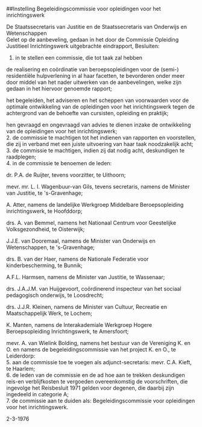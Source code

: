 <meta http-equiv='Content-Type' content='text/html; charset=utf-8' />

##Instelling Begeleidingscommissie voor opleidingen voor het inrichtingswerk

De Staatssecretaris van Justitie en de Staatssecretaris van Onderwijs en Wetenschappen  
Gelet op de aanbeveling, gedaan in het door de Commissie Opleiding Justitieel Inrichtingswerk uitgebrachte eindrapport,
Besluiten:      
1.  in te stellen een commissie, die tot taak zal hebben 

de realisering en coördinatie van beroepsopleidingen voor de (semi-) residentiële hulpverlening in al haar facetten, te bevorderen onder meer door middel van het nader uitwerken van de aanbevelingen, welke zijn gedaan in het hiervoor genoemde rapport;  

het begeleiden, het adviseren en het scheppen van voorwaarden voor de optimale ontwikkeling van de opleidingen voor het inrichtingswerk tegen de achtergrond van de behoefte van cursisten, opleiding en praktijk;  

hen gevraagd en ongevraagd van advies te dienen inzake de ontwikkeling van de opleidingen voor het inrichtingswerk;     
2.  de commissie te machtigen tot het indienen van rapporten en voorstellen, die zij in verband met een juiste uitvoering van haar taak noodzakelijk acht;   
3.  de commissie te machtigen, indien zij dat nodig acht, deskundigen te raadplegen;   
4.  in de commissie te benoemen de leden: 

dr. P.A. de Ruijter, tevens voorzitter, te Uithoorn;  

mevr. mr. L. I. Wagenbuur-van Gils, tevens secretaris, namens de Minister van Justitie, te 's-Gravenhage;  

A. Atter, namens de landelijke Werkgroep Middelbare Beroepsopleiding inrichtingswerk, te Hoofddorp;  

drs. A. van Bemmel, namens het Nationaal Centrum voor Geestelijke Volksgezondheid, te Oisterwijk;  

J.J.E. van Dooremaal, namens de Minister van Onderwijs en Wetenschappen, te 's-Gravenhage;  

drs. B. van der Haer, namens de Nationale Federatie voor kinderbescherming, te Bunnik;  

A.F.L. Harmsen, namens de Minister van Justitie, te Wassenaar;  

drs. J.A.J.M. van Huijgevoort, coördinerend inspecteur van het sociaal pedagogisch onderwijs, te Loosdrecht;  

drs. J.J.R. Kleinen, namens de Minister van Cultuur, Recreatie en Maatschappelijk Werk, te Lochem;  

K. Manten, namens de Interakademiale Werkgroep Hogere Beroepsopleiding Inrichtingswerk, te Amersfoort;  

mevr. A. van Wielink Bolding, namens het bestuur van de Vereniging K. en O. en namens de begeleidingscommissie van het project K. en O., te Leiderdorp:     
5.  aan de commissie toe te voegen als adjunct-secretaris: mevr. C.A. Kieft, te Haarlem;   
6.  de leden van de commissie en de ad hoe aan te trekken deskundigen reis-en verblijfkosten te vergoeden overeenkomstig de voorschriften, die ingevolge het Reisbesluit 1971 gelden voor degenen, die daarbij zijn ingedeeld in categorie A;   
7.  de commissie aan te duiden als: Begeleidingscommissie voor opleidingen voor het inrichtingswerk.      

2-3-1976     
